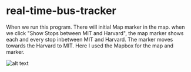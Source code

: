 # real-time-bus-tracker
When we run this program. There will initial Map marker in the map. when we click "Show Stops between MIT and Harvard", the map marker shows each and every stop inbetween MIT and Harvard. The marker moves towards the Harvard to MIT. Here I used the Mapbox for the map and marker.

![alt text](https://rajeshkanna93.github.io/images/Map-Animation.png?raw=true)
